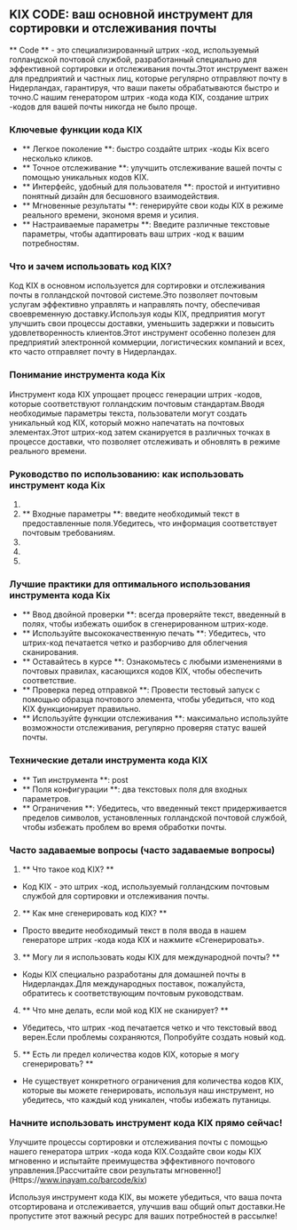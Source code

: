 ## KIX CODE: ваш основной инструмент для сортировки и отслеживания почты

** Code ** - это специализированный штрих -код, используемый голландской почтовой службой, разработанный специально для эффективной сортировки и отслеживания почты.Этот инструмент важен для предприятий и частных лиц, которые регулярно отправляют почту в Нидерландах, гарантируя, что ваши пакеты обрабатываются быстро и точно.С нашим генератором штрих -кода кода KIX, создание штрих -кодов для вашей почты никогда не было проще.

### Ключевые функции кода KIX

- ** Легкое поколение **: быстро создайте штрих -коды Kix всего несколько кликов.
- ** Точное отслеживание **: улучшить отслеживание вашей почты с помощью уникальных кодов KIX.
- ** Интерфейс, удобный для пользователя **: простой и интуитивно понятный дизайн для бесшовного взаимодействия.
- ** Мгновенные результаты **: генерируйте свои коды KIX в режиме реального времени, экономя время и усилия.
- ** Настраиваемые параметры **: Введите различные текстовые параметры, чтобы адаптировать ваш штрих -код к вашим потребностям.

### Что и зачем использовать код KIX?

Код KIX в основном используется для сортировки и отслеживания почты в голландской почтовой системе.Это позволяет почтовым услугам эффективно управлять и направлять почту, обеспечивая своевременную доставку.Используя коды KIX, предприятия могут улучшить свои процессы доставки, уменьшить задержки и повысить удовлетворенность клиентов.Этот инструмент особенно полезен для предприятий электронной коммерции, логистических компаний и всех, кто часто отправляет почту в Нидерландах.

### Понимание инструмента кода Kix

Инструмент кода KIX упрощает процесс генерации штрих -кодов, которые соответствуют голландским почтовым стандартам.Вводя необходимые параметры текста, пользователи могут создать уникальный код KIX, который можно напечатать на почтовых элементах.Этот штрих-код затем сканируется в различных точках в процессе доставки, что позволяет отслеживать и обновлять в режиме реального времени.

### Руководство по использованию: как использовать инструмент кода Kix

1.
2. ** Входные параметры **: введите необходимый текст в предоставленные поля.Убедитесь, что информация соответствует почтовым требованиям.
3.
4.
5.

### Лучшие практики для оптимального использования инструмента кода Kix

- ** Ввод двойной проверки **: всегда проверяйте текст, введенный в полях, чтобы избежать ошибок в сгенерированном штрих-коде.
- ** Используйте высококачественную печать **: Убедитесь, что штрих-код печатается четко и разборчиво для облегчения сканирования.
- ** Оставайтесь в курсе **: Ознакомьтесь с любыми изменениями в почтовых правилах, касающихся кодов KIX, чтобы обеспечить соответствие.
- ** Проверка перед отправкой **: Провести тестовый запуск с помощью образца почтового элемента, чтобы убедиться, что код KIX функционирует правильно.
- ** Используйте функции отслеживания **: максимально используйте возможности отслеживания, регулярно проверяя статус вашей почты.

### Технические детали инструмента кода KIX

- ** Тип инструмента **: post
- ** Поля конфигурации **: два текстовых поля для входных параметров.
- ** Ограничения **: Убедитесь, что введенный текст придерживается пределов символов, установленных голландской почтовой службой, чтобы избежать проблем во время обработки почты.

### Часто задаваемые вопросы (часто задаваемые вопросы)

1. ** Что такое код KIX? **
- Код KIX - это штрих -код, используемый голландским почтовым службой для сортировки и отслеживания почты.

2. ** Как мне сгенерировать код KIX? **
- Просто введите необходимый текст в поля ввода в нашем генераторе штрих -кода кода KIX и нажмите «Сгенерировать».

3. ** Могу ли я использовать коды KIX для международной почты? **
- Коды KIX специально разработаны для домашней почты в Нидерландах.Для международных поставок, пожалуйста, обратитесь к соответствующим почтовым руководствам.

4. ** Что мне делать, если мой код KIX не сканирует? **
- Убедитесь, что штрих -код печатается четко и что текстовый ввод верен.Если проблемы сохраняются, Попробуйте создать новый код.

5. ** Есть ли предел количества кодов KIX, которые я могу сгенерировать? **
- Не существует конкретного ограничения для количества кодов KIX, которые вы можете генерировать, используя наш инструмент, но убедитесь, что каждый код уникален, чтобы избежать путаницы.

### Начните использовать инструмент кода KIX прямо сейчас!

Улучшите процессы сортировки и отслеживания почты с помощью нашего генератора штрих -кода кода KIX.Создайте свои коды KIX мгновенно и испытайте преимущества эффективного почтового управления.[Рассчитайте свои результаты мгновенно!] (Https://www.inayam.co/barcode/kix)

Используя инструмент кода KIX, вы можете убедиться, что ваша почта отсортирована и отслеживается, улучшив ваш общий опыт доставки.Не пропустите этот важный ресурс для ваших потребностей в рассылке!